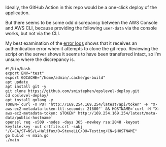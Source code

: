 Ideally, the GitHub Action in this repo would be a one-click deploy of the application.

But there seems to be some odd discrepancy between the AWS Console and AWS CLI, because providing the following `user-data` via the console works, but not via the CLI.

My best examination of the [error logs](https://docs.aws.amazon.com/AWSEC2/latest/UserGuide/user-data.html?icmpid=docs_ec2_console#user-data-shell-scripts) shows that it receives an authentication error when it attempts to clone the git repo. Reviewing the script on the server shows it seems to have been transferred intact, so I'm unsure where the discrepancy is.

```
#!/bin/bash
export ENV="test"
export GOCACHE="/home/admin/.cache/go-build"
apt update
apt install git -y
git clone https://github.com/smistephen/opslevel-deploy.git
cd opslevel-deploy/
apt install golang -y
TOKEN=`curl -X PUT "http://169.254.169.254/latest/api/token" -H "X-aws-ec2-metadata-token-ttl-seconds: 21600"` && HOSTNAME=`curl -H "X-aws-ec2-metadata-token: $TOKEN" http://169.254.169.254/latest/meta-data/public-hostname`
openssl req -x509 -nodes -days 365 -newkey rsa:2048 -keyout keyfile.key -out crtfile.crt -subj "/C=CA/ST=NS/L=Halifax/O=SteveLLC/OU=Testing/CN=$HOSTNAME"
go build -v main.go
./main
```
